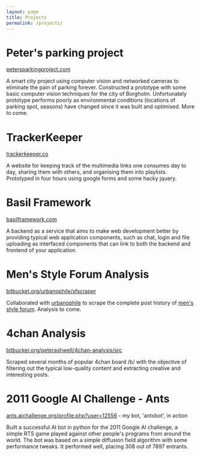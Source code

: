 ```yaml
---
layout: page
title: Projects
permalink: /projects/
---
```


<h1>Peter's parking project</h1>
<a href="petersparkingproject.com">petersparkingproject.com</a>
<p>A smart city project using computer vision and networked cameras to eliminate the pain of parking forever. Constructed a prototype with some basic computer vision techniques for the city of Borgholm. Unfortunately prototype performs poorly as environmental conditions (locations of parking spot, seasons) have changed since it was built and optimised. More to come.</p>

<h1>TrackerKeeper</h1>
<a href="http://trackerkeeper.co">trackerkeeper.co</a>
<p>A website for keeping track of the multimedia links one consumes day to day, sharing them with others, and organising them into playlists. Prototyped in four hours using google forms and some hacky jquery.</p>

<h1>Basil Framework</h1>
<a href="http://basilframework.com">basilframework.com</a>
<p>A backend as a service that aims to make web development better by providing typical web application components, such as chat, login and file uploading as interfaced components that can link to both the backend and frontend of your application.</p>

<h1>Men's Style Forum Analysis</h1>
<a href="https://bitbucket.org/urbanophile/sfscraper">bitbucket.org/urbanophile/sfscraper</a>
<p>Collaborated with <a href="https://bitbucket.org/urbanophile">urbanophile</a> to scrape the complete post history of <a href="http://www.styleforum.net">men's style forum</a>. Analysis to come.</p>

<h1>4chan Analysis</h1>
<a href="https://bitbucket.org/peterashwell/4chan-analysis/src">bitbucker.org/peterashwell/4chan-analysis/src</a>
<p>Scraped several months of popular 4chan board /b/ with the objective of filtering out the typical low-quality content and extracting creative and interesting posts.</p>

<h1>2011 Google AI Challenge - Ants</h1>
<a href="http://ants.aichallenge.org/profile.php?user=12556">ants.aichallenge.org/profile.php?user=12556</a> - my bot, 'antsbot', in action
<p>Built a successful AI bot in python for the 2011 Google AI challenge, a simple RTS game played against other people's programs from around the world. The bot was based on a simple diffusion field algorithm with some performance tweaks. It performed well, placing 308 out of 7897 entrants.</p>
